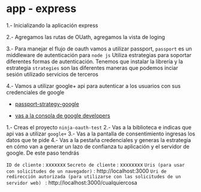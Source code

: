 # app - express

1.- Inicializando la aplicación express

2.- Agregamos las rutas de OUath, agregamos la vista de loging

3.- Para manejar el flujo de oauth vamos a utilizar passport,
`passport` es un middleware de autenticación para `node js` Utiliza estrategias para soportar diferentes formas de autenticación. Tenemos que instalar la librería y la estrategia
`strategies` son las diferentes maneras que podemos inciar sesión utilizado servicios de terceros

4.- Vamos a utilizar google+ api para autenticar a los usuarios con sus credenciales de google 

- [passport-strategy-google](http://www.passportjs.org/packages/passport-google-oauth20/)

- [vas a la consola de google developers](console.developers.google.com)

1.- Creas el proyecto `ninja-oauth-test`
2.- Vas a la biblioteca e indicas que api vas a utilizar `google+`
3.- Vas a la pantalla de consentimiento ingresas los datos que te pide
4.- Vas a la pestaña credenciales y generas la estrategia en cómo van a generar un lazo de confianza tu aplicación y el servidor de google. De este paso tendrás

`ID de cliente` : xxxxxxx
`Secreto de cliente` : xxxxxxxx
`Uris (para usar con solicitudes de un navegador)` : http://localhost:3000 
`Uri de redirección autorizada (para utilizarse con las solicitudes de un servidor web) ` : http://localhost:3000/cualquiercosa 